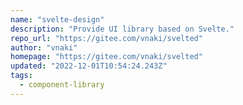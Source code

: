 ```yaml
---
name: "svelte-design"
description: "Provide UI library based on Svelte."
repo_url: "https://gitee.com/vnaki/svelted"
author: "vnaki"
homepage: "https://gitee.com/vnaki/svelted"
updated: "2022-12-01T10:54:24.243Z"
tags: 
  - component-library
---
```

